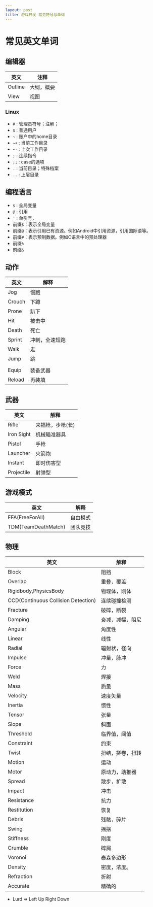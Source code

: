 ```yaml
---
layout: post
title: 游戏开发-常见符号与单词
---
```

# 常见英文单词

## 编辑器
| 英文 | 注释 |
--- | --- |
Outline | 大纲，概要
View | 视图



### Linux

- `#` : 管理员符号；注解；
- `$` : 普通用户
- `~` : 账户中的home目录
- `~+` : 当前工作目录
- `~-` : 上次工作目录
- `;` : 连续指令
- `;;` : case的选项
- `.` : 当前目录；特殊档案
- `..` : 上层目录

## 编程语言

- `$` : 全局变量
- `@` : 引用
- `'` : 单引号，
- 前缀`$`：表示全局变量
- 前缀`@`：表示引用已有资源。例如Android中引用资源，引用国际语等。
- 前缀`#`：表示预制数据。例如C语言中的预处理器
- 前缀`%`
- 前缀`&`
## 动作

| 英文   | 解释           |
| ------ | -------------- |
| Jog    | 慢跑           |
| Crouch | 下蹲           |
| Prone  | 趴下           |
| Hit    | 被击中         |
| Death  | 死亡           |
| Sprint | 冲刺，全速短跑 |
| Walk   | 走             |
| Jump   | 跳             |
|        |                |
| Equip  | 装备武器       |
| Reload | 再装填         |

## 武器

| 英文       | 解释             |
| ---------- | ---------------- |
| Rifle      | 来福枪，步枪(长) |
| Iron Sight | 机械瞄准器具     |
| Pistol     | 手枪             |
| Launcher   | 火箭炮           |
| Instant    | 即时伤害型       |
| Projectile | 射弹型           |



## 游戏模式

| 英文                | 解释     |
| ------------------- | -------- |
| FFA(FreeForAll)     | 自由模式 |
| TDM(TeamDeathMatch) | 团队竞技 |



## 物理

| 英文                                 | 解释             |
| ------------------------------------ | ---------------- |
| Block                                | 阻挡             |
| Overlap                              | 重叠，覆盖       |
| Rigidbody,PhysicsBody                | 物理体，刚体     |
| CCD(Continuous Collision Detection) | 连续碰撞检测     |
| Fracture                             | 破碎，断裂       |
| Damping                              | 衰减，减幅，阻尼 |
| Angular                              | 角度性           |
| Linear                               | 线性             |
| Radial                               | 辐射状，径向     |
| Impulse                              | 冲量，脉冲       |
| Force                                | 力               |
| Weld                                 | 焊接             |
| Mass                                 | 质量             |
| Velocity                             | 速度矢量         |
| Inertia                              | 惯性             |
| Tensor                               | 张量             |
| Slope                                | 斜面             |
| Threshold                            | 临界值，阈值     |
| Constraint                           | 约束             |
| Twist                                | 扭结，搓卷，扭转 |
| Motion                               | 运动             |
| Motor                                | 原动力，助推器   |
| Spread                               | 散步，扩散       |
| Impact                               | 冲击             |
| Resistance                           | 抗力             |
| Restitution                          | 恢复             |
| Debris                               | 残骸，碎片       |
| Swing                                | 摇摆             |
| Stiffness                            | 刚度             |
| Crumble                              | 碎屑             |
| Voronoi                              | 泰森多边形       |
| Density                              | 密度，浓度。     |
| Refraction                           | 折射             |
| Accurate                             | 精确的           |



- Lurd => Left Up Right Down 

